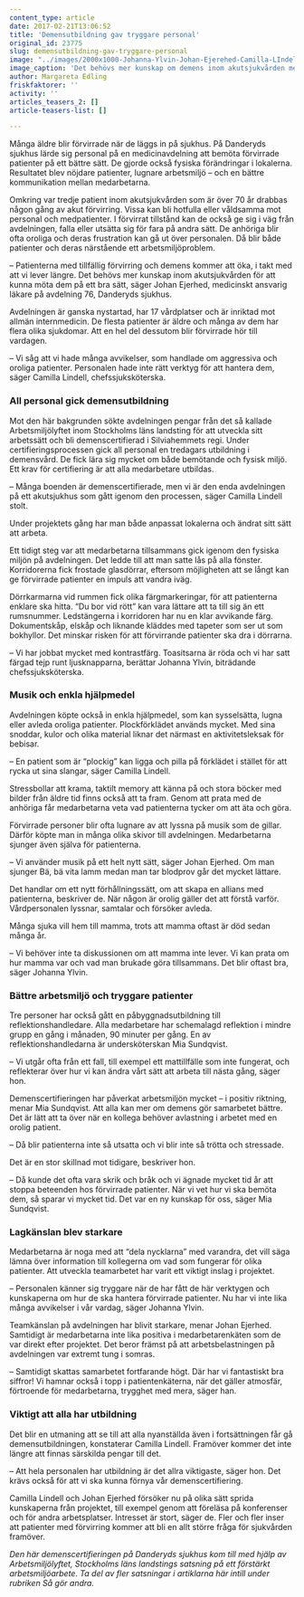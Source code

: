 ```yaml
---
content_type: article
date: 2017-02-21T13:06:52
title: 'Demensutbildning gav tryggare personal'
original_id: 23775
slug: demensutbildning-gav-tryggare-personal
image: "../images/2000x1000-Johanna-Ylvin-Johan-Ejerehed-Camilla-LIndell.jpg"
image_caption: 'Det behövs mer kunskap om demens inom akutsjukvården menar Johan Ejerhed, läkare på medicinavdelning 76, för dagen iklädd ett plockförkläde för patienter. Till vänster Johanna Ylvin, biträdande chefssjuksköterska, till höger Camilla Lindell, chefssjuksköterska. '
author: Margareta Edling
friskfaktorer: ''
activity: ''
articles_teasers_2: []
article-teasers-list: []

---
```


Många äldre blir förvirrade när de läggs in på sjukhus. På Danderyds sjukhus lärde sig personal på en medicinavdelning att bemöta förvirrade patienter på ett bättre sätt. De gjorde också fysiska förändringar i lokalerna. Resultatet blev nöjdare patienter, lugnare arbetsmiljö – och en bättre kommunikation mellan medarbetarna.

Omkring var tredje patient inom akutsjukvården som är över 70 år drabbas någon gång av akut förvirring. Vissa kan bli hotfulla eller våldsamma mot personal och medpatienter. I förvirrat tillstånd kan de också ge sig i väg från avdelningen, falla eller utsätta sig för fara på andra sätt. De anhöriga blir ofta oroliga och deras frustration kan gå ut över personalen. Då blir både patienter och deras närstående ett arbetsmiljöproblem.

– Patienterna med tillfällig förvirring och demens kommer att öka, i takt med att vi lever längre. Det behövs mer kunskap inom akutsjukvården för att kunna möta dem på ett bra sätt, säger Johan Ejerhed, medicinskt ansvarig läkare på avdelning 76, Danderyds sjukhus.

Avdelningen är ganska nystartad, har 17 vårdplatser och är inriktad mot allmän internmedicin. De flesta patienter är äldre och många av dem har flera olika sjukdomar. Att en hel del dessutom blir förvirrade hör till vardagen.

– Vi såg att vi hade många avvikelser, som handlade om aggressiva och oroliga patienter. Personalen hade inte rätt verktyg för att hantera dem, säger Camilla Lindell, chefssjuksköterska.

### All personal gick demensutbildning

Mot den här bakgrunden sökte avdelningen pengar från det så kallade Arbetsmiljölyftet inom Stockholms läns landsting för att utveckla sitt arbetssätt och bli demenscertifierad i Silviahemmets regi. Under certifieringsprocessen gick all personal en tredagars utbildning i demensvård. De fick lära sig mycket om både bemötande och fysisk miljö. Ett krav för certifiering är att alla medarbetare utbildas.

– Många boenden är demenscertifierade, men vi är den enda avdelningen på ett akutsjukhus som gått igenom den processen, säger Camilla Lindell stolt.

Under projektets gång har man både anpassat lokalerna och ändrat sitt sätt att arbeta.

Ett tidigt steg var att medarbetarna tillsammans gick igenom den fysiska miljön på avdelningen. Det ledde till att man satte lås på alla fönster. Korridorerna fick frostade glasdörrar, eftersom möjligheten att se långt kan ge förvirrade patienter en impuls att vandra iväg.

Dörrkarmarna vid rummen fick olika färgmarkeringar, för att patienterna enklare ska hitta. “Du bor vid rött” kan vara lättare att ta till sig än ett rumsnummer. Ledstängerna i korridoren har nu en klar avvikande färg. Dokumentskåp, elskåp och liknande kläddes med tapeter som ser ut som bokhyllor. Det minskar risken för att förvirrande patienter ska dra i dörrarna.

– Vi har jobbat mycket med kontrastfärg. Toasitsarna är röda och vi har satt färgad tejp runt ljusknapparna, berättar Johanna Ylvin, biträdande chefssjuksköterska.

### Musik och enkla hjälpmedel

Avdelningen köpte också in enkla hjälpmedel, som kan sysselsätta, lugna eller avleda oroliga patienter. Plockförklädet används mycket. Med sina snoddar, kulor och olika material liknar det närmast en aktivitetsleksak för bebisar.

– En patient som är “plockig” kan ligga och pilla på förklädet i stället för att rycka ut sina slangar, säger Camilla Lindell.

Stressbollar att krama, taktilt memory att känna på och stora böcker med bilder från äldre tid finns också att ta fram. Genom att prata med de anhöriga får medarbetarna veta vad patienterna tycker om att äta och göra.

Förvirrade personer blir ofta lugnare av att lyssna på musik som de gillar. Därför köpte man in många olika skivor till avdelningen. Medarbetarna sjunger även själva för patienterna.

– Vi använder musik på ett helt nytt sätt, säger Johan Ejerhed. Om man sjunger Bä, bä vita lamm medan man tar blodprov går det mycket lättare.

Det handlar om ett nytt förhållningssätt, om att skapa en allians med patienterna, beskriver de. När någon är orolig gäller det att förstå varför. Vårdpersonalen lyssnar, samtalar och försöker avleda.

Många sjuka vill hem till mamma, trots att mamma oftast är död sedan många år.

– Vi behöver inte ta diskussionen om att mamma inte lever. Vi kan prata om hur mamma var och vad man brukade göra tillsammans. Det blir oftast bra, säger Johanna Ylvin.

### Bättre arbetsmiljö och tryggare patienter

Tre personer har också gått en påbyggnadsutbildning till reflektionshandledare. Alla medarbetare har schemalagd reflektion i mindre grupp en gång i månaden, 90 minuter per gång. En av reflektionshandledarna är undersköterskan Mia Sundqvist.

– Vi utgår ofta från ett fall, till exempel ett mattillfälle som inte fungerat, och reflekterar över hur vi kan ändra vårt sätt att arbeta till nästa gång, säger hon.

Demenscertifieringen har påverkat arbetsmiljön mycket – i positiv riktning, menar Mia Sundqvist. Att alla kan mer om demens gör samarbetet bättre. Det är lätt att ta över när en kollega behöver avlastning i arbetet med en orolig patient.

– Då blir patienterna inte så utsatta och vi blir inte så trötta och stressade.

Det är en stor skillnad mot tidigare, beskriver hon.

– Då kunde det ofta vara skrik och bråk och vi ägnade mycket tid år att stoppa beteenden hos förvirrade patienter. När vi vet hur vi ska bemöta dem, så sparar vi mycket tid. Det var en ny kunskap för oss, säger Mia Sundqvist.

### Lagkänslan blev starkare

Medarbetarna är noga med att “dela nycklarna” med varandra, det vill säga lämna över information till kollegerna om vad som fungerar för olika patienter. Att utveckla teamarbetet har varit ett viktigt inslag i projektet.

– Personalen känner sig tryggare när de har fått de här verktygen och kunskaperna om hur de ska hantera förvirrade patienter. Nu har vi inte lika många avvikelser i vår vardag, säger Johanna Ylvin.

Teamkänslan på avdelningen har blivit starkare, menar Johan Ejerhed. Samtidigt är medarbetarna inte lika positiva i medarbetarenkäten som de var direkt efter projektet. Det beror främst på att arbetsbelastningen på avdelningen var extremt tung i somras.

– Samtidigt skattas samarbetet fortfarande högt. Där har vi fantastiskt bra siffror! Vi hamnar också i topp i patientenkäterna, när det gäller atmosfär, förtroende för medarbetarna, trygghet med mera, säger han.

### Viktigt att alla har utbildning

Det blir en utmaning att se till att alla nyanställda även i fortsättningen får gå demensutbildningen, konstaterar Camilla Lindell. Framöver kommer det inte längre att finnas särskilda pengar till det.

– Att hela personalen har utbildning är det allra viktigaste, säger hon. Det krävs också för att vi ska kunna förnya vår demenscertifiering.

Camilla Lindell och Johan Ejerhed försöker nu på olika sätt sprida kunskaperna från projektet, till exempel genom att föreläsa på konferenser och för andra arbetsplatser. Intresset är stort, säger de. Fler och fler inser att patienter med förvirring kommer att bli en allt större fråga för sjukvården framöver.

_Den här demenscertifieringen på Danderyds sjukhus kom till med hjälp av Arbetsmiljölyftet, Stockholms läns landstings satsning på ett förstärkt arbetsmiljöarbete. Ta del av fler satsningar i artiklarna här intill under rubriken Så gör andra._

